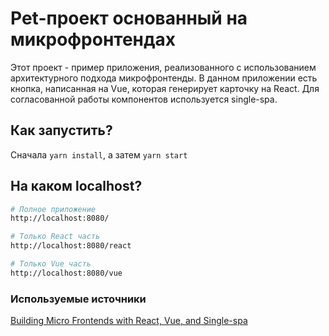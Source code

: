 # Pet-проект основанный на микрофронтендах

Этот проект - пример приложения, реализованного с использованием архитектурного подхода микрофронтенды. В данном приложении есть кнопка, написанная на Vue, которая генерирует карточку на React. Для согласованной работы компонентов используется single-spa.

## Как запустить?
Сначала ```yarn install```, а затем ```yarn start```

## На каком localhost?

```sh
# Полное приложение
http://localhost:8080/

# Только React часть
http://localhost:8080/react

# Только Vue часть
http://localhost:8080/vue
```

### Используемые источники
[Building Micro Frontends with React, Vue, and Single-spa](https://dev.to/dabit3/building-micro-frontends-with-react-vue-and-single-spa-52op)
